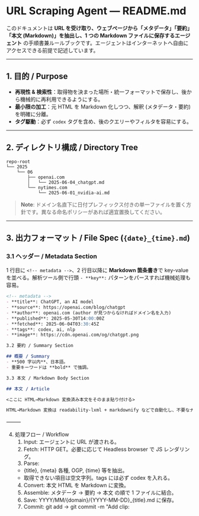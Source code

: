 # URL Scraping Agent — README.md

このドキュメントは **URL を受け取り、ウェブページから「メタデータ」「要約」「本文 (Markdown)」を抽出し、1 つの Markdown ファイルに保存するエージェント** の手順書兼ルールブックです。エージェントはインターネットへ自由にアクセスできる前提で記述しています。  

---

## 1. 目的 / Purpose  
- **再現性 & 検索性**：取得物を決まった場所・統一フォーマットで保存し、後から機械的に再利用できるようにする。  
- **最小限の加工**：元 HTML を Markdown 化しつつ、解釈 (メタデータ・要約) を明確に分離。  
- **タグ駆動**：必ず `codex` タグを含め、後のクエリーやフィルタを容易にする。  

---

## 2. ディレクトリ構成 / Directory Tree  

```
repo-root
└── 2025
    └── 06
        ├── openai.com
        │   └── 2025-06-04_chatgpt.md
        └── nytimes.com
            └── 2025-06-01_nvidia-ai.md
```

> **Note**: ドメイン名直下に日付プレフィックス付きの単一ファイルを置く方針です。異なる命名ポリシーがあれば適宜置換してください。  

---

## 3. 出力フォーマット / File Spec (`{date}_{time}.md`)  

### 3.1 ヘッダー / Metadata Section  

1 行目に `<!-- metadata -->`、2 行目以降に **Markdown 箇条書き**で key-value を並べる。解析ツール側で行頭 `- **key**:` パターンをパースすれば機械処理も容易。

```md
<!-- metadata -->
- **title**: ChatGPT, an AI model
- **source**: https://openai.com/blog/chatgpt
- **author**: openai.com (author が見つからなければドメイン名を入力)
- **published**: 2025-05-30T14:00:00Z
- **fetched**: 2025-06-04T03:30:45Z
- **tags**: codex, ai, nlp
- **image**: https://cdn.openai.com/og/chatgpt.png

3.2 要約 / Summary Section

## 概要 / Summary  
- **500 字以内**、日本語。
- 重要キーワードは **bold** で強調。  

3.3 本文 / Markdown Body Section

## 本文 / Article  

<ここに HTML→Markdown 変換済み本文をそのまま貼り付ける>  

HTML→Markdown 変換は readability-lxml + markdownify などで自動化し、不要なナビゲーション要素を極力除去してください。最後に本文が全て取得できたか確認することを忘れないでください。
```

⸻

4. 処理フロー / Workflow
    1. Input: エージェントに URL が渡される。
    2. Fetch: HTTP GET。必要に応じて Headless browser で JS レンダリング。
    3. Parse:
    - {title}, {meta} 各種, OGP, {time} 等を抽出。
    - 取得できない項目は空文字列。tags には必ず codex を入れる。
    4. Convert: 本文 HTML を Markdown に変換。
    5. Assemble: メタデータ → 要約 → 本文 の順で 1 ファイルに結合。
    6. Save: YYYY/MM/{domain}/{YYYY-MM-DD}_{title}.md に保存。
    7. Commit: git add → git commit -m "Add clip: <title or domain>"。
    8. Repeat: 次の URL へ。

⸻

5. 命名・タグ規約 / Naming & Tag Rules
- ファイル名: {YYYY-MM-DD}_{title}.md
- 必須タグ: codex
- 推奨タグ: ソーシャルブックマークなどで使われる、調査したコンテンツの内容を的確に表現する、15個以下の複数のタグからなる文字列. タグ名は必ず英語にすること

⸻

6. 注意事項 / Caveats
- robots.txt を尊重。スクレイピング禁止サイトは除外。
- JS レンダリング必須サイトは Headless browser (e.g. Playwright) を使用。
- 著作権・ライセンスを確認し、引用の範囲に収める。
- 同じタイトル、同じ URL の場合は更新(上書き)してください。

⸻

Happy clipping! 🚀
